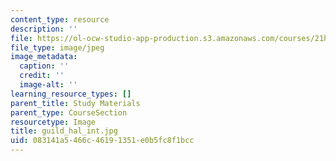 ```yaml
---
content_type: resource
description: ''
file: https://ol-ocw-studio-app-production.s3.amazonaws.com/courses/21h-342-the-royal-family-fall-2003/083141a5466c46191351e0b5fc8f1bcc_guild_hal_int.jpg
file_type: image/jpeg
image_metadata:
  caption: ''
  credit: ''
  image-alt: ''
learning_resource_types: []
parent_title: Study Materials
parent_type: CourseSection
resourcetype: Image
title: guild_hal_int.jpg
uid: 083141a5-466c-4619-1351-e0b5fc8f1bcc
---
```

